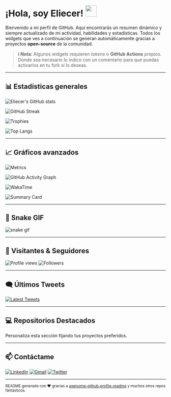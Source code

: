 # ¡Hola, soy Eliecer! <img src="https://media.giphy.com/media/hvRJCLFzcasrR4ia7z/giphy.gif" width="35px" />

Bienvenido a mi perfil de GitHub. Aquí encontrarás un resumen dinámico y siempre actualizado de mi actividad, habilidades y estadísticas. Todos los widgets que ves a continuación se generan automáticamente gracias a proyectos **open‑source** de la comunidad.

> **ℹ️ Nota:** Algunos widgets requieren *tokens* o **GitHub Actions** propios. Donde sea necesario lo indico con un comentario para que puedas activarlos en tu fork si lo deseas.

---

## 📊 Estadísticas generales

<!-- GitHub Stats Card -->

![Eliecer's GitHub stats](https://github-readme-stats.vercel.app/api?username=eliecer2000\&show_icons=true\&theme=github_dark\&hide_title=true)

<!-- GitHub Streak -->

![GitHub Streak](https://github-readme-streak-stats.herokuapp.com/?user=eliecer2000\&theme=github-dark-blue\&hide_border=true)

<!-- GitHub Trophies -->

![Trophies](https://github-profile-trophy.vercel.app/?username=eliecer2000\&theme=github-dark\&no-frame=true\&no-bg=true\&margin-w=4)

<!-- Top Languages Card -->

![Top Langs](https://github-readme-stats.vercel.app/api/top-langs/?username=eliecer2000\&layout=compact\&theme=github_dark\&hide_title=true)

---

## 📈 Gráficos avanzados

<!-- Metrics (requiere token PERSONAL_ACCESS_TOKEN) -->

![Metrics](https://raw.githubusercontent.com/eliecer2000/eliecer2000/main/github-metrics.svg)

<!-- Activity Graph -->

![GitHub Activity Graph](https://github-readme-activity-graph.vercel.app/graph?username=eliecer2000\&theme=github-compact)

<!-- WakaTime Stats (requiere clave WAKATIME_API_KEY) -->

![WakaTime](https://github-readme-stats.vercel.app/api/wakatime?username=eliecer2000\&theme=github_dark\&hide_title=true)

<!-- Profile Summary Cards (vn7n24fzkq) -->

![Summary Card](https://github-profile-summary-cards.vercel.app/api/cards/profile-details?username=eliecer2000\&theme=github_dark)

---

## 🐍 Snake GIF

<!-- GitHub Contribution Snake -->

![snake gif](https://github.com/eliecer2000/eliecer2000/blob/output/github-contribution-grid-snake.svg)

---

## 👀 Visitantes & Seguidores

![Profile views](https://komarev.com/ghpvc/?username=eliecer2000\&label=Profile%20views\&color=0e75b6\&style=flat)
![Followers](https://img.shields.io/github/followers/eliecer2000?style=social)

---

## 🗨️ Últimos Tweets

<!-- Twitter widget (github-readme-twitter) -->

[![Latest Tweets](https://github-readme-twitter.gazf.vercel.app/api?id=eliecer2000\&layout=wide\&theme=dark\&show_border=true)](https://twitter.com/eliecer2000)

---

## 💻 Repositorios Destacados

<!-- Pinned Repos Automatic Widget (YimMenu/github-readme-inline-repo) -->

<!--
<a href="https://github.com/eliecer2000/NOMBRE_REPOSITORIO"><img align="center" src="https://github-readme-stats.vercel.app/api/pin/?username=eliecer2000&repo=NOMBRE_REPOSITORIO&theme=github_dark" /></a>
-->

Personaliza esta sección fijando tus proyectos preferidos.

---

## 📫 Contáctame

[![LinkedIn](https://img.shields.io/badge/LinkedIn-0077B5?style=for-the-badge\&logo=linkedin\&logoColor=white)](https://www.linkedin.com/in/eliecer2000/)
[![Gmail](https://img.shields.io/badge/Gmail-D14836?style=for-the-badge\&logo=gmail\&logoColor=white)](mailto:eliecer2000@gmail.com)
[![Twitter](https://img.shields.io/badge/Twitter-1DA1F2?style=for-the-badge\&logo=twitter\&logoColor=white)](https://twitter.com/eliecer2000)

---

<sub>README generado con ❤️ gracias a [awesome-github-profile-readme](https://github.com/matiassingers/awesome-readme) y muchos otros repos fantásticos.</sub>

